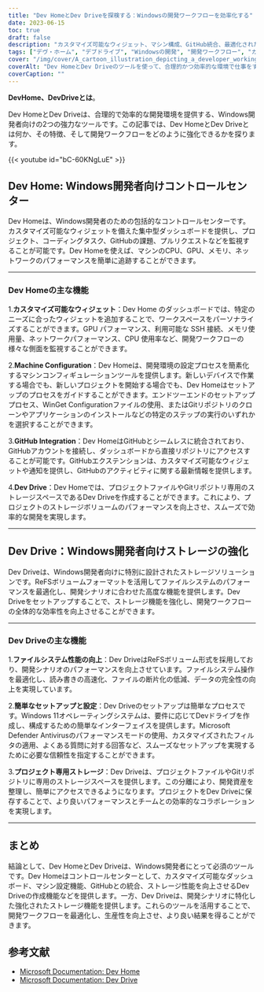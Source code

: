 ```yaml
---
title: "Dev HomeとDev Driveを探検する：Windowsの開発ワークフローを効率化する"
date: 2023-06-15
toc: true
draft: false
description: "カスタマイズ可能なウィジェット、マシン構成、GitHub統合、最適化されたストレージにより、Dev HomeとDev DriveがWindows開発ワークフローをどのように強化するか、ご覧ください。"
tags: ["デヴ・ホーム", "デブドライブ", "Windowsの開発", "開発ワークフロー", "カスタマイズ可能なウィジェット", "機械構成", "GitHubとの連携", "最適化された記憶装置", "Windowsデベロッパー", "合理的なワークフロー", "コード管理", "プロジェクトモニタリング", "ストレージ最適化", "開発ツール", "開発者生産性", "ウィンドウズ環境", "ReFSボリュームフォーマット", "パフォーマンス最適化", "ファイルシステムの性能", "GitHubリポジトリー", "ストレージソリューション", "ウィンドウズ11", "記憶管理", "効率的なコラボレーション", "開発資産", "生産性ツール", "Windows Dev Docs", "開発効率", "ワークフローの最適化", "Windowsの開発環境"]
cover: "/img/cover/A_cartoon_illustration_depicting_a_developer_working.png"
coverAlt: "Dev HomeとDev Driveのツールを使って、合理的かつ効率的な環境で仕事をする開発者を描いた漫画イラストです。"
coverCaption: ""
---
```


**DevHome、DevDriveとは**。

Dev HomeとDev Driveは、合理的で効率的な開発環境を提供する、Windows開発者向けの2つの強力なツールです。この記事では、Dev HomeとDev Driveとは何か、その特徴、そして開発ワークフローをどのように強化できるかを探ります。

{{< youtube id="bC-60KNgLuE" >}}

## Dev Home: Windows開発者向けコントロールセンター

Dev Homeは、Windows開発者のための包括的なコントロールセンターです。カスタマイズ可能なウィジェットを備えた集中型ダッシュボードを提供し、プロジェクト、コーディングタスク、GitHubの課題、プルリクエストなどを監視することが可能です。Dev Homeを使えば、マシンのCPU、GPU、メモリ、ネットワークのパフォーマンスを簡単に追跡することができます。

______

### Dev Homeの主な機能

1.**カスタマイズ可能なウィジェット**：Dev Home のダッシュボードでは、特定のニーズに合ったウィジェットを追加することで、ワークスペースをパーソナライズすることができます。GPU パフォーマンス、利用可能な SSH 接続、メモリ使用量、ネットワークパフォーマンス、CPU 使用率など、開発ワークフローの様々な側面を監視することができます。

2.**Machine Configuration**：Dev Homeは、開発環境の設定プロセスを簡素化するマシンコンフィギュレーションツールを提供します。新しいデバイスで作業する場合でも、新しいプロジェクトを開始する場合でも、Dev Homeはセットアップのプロセスをガイドすることができます。エンドツーエンドのセットアッププロセス、WinGet Configurationファイルの使用、またはGitリポジトリのクローンやアプリケーションのインストールなどの特定のステップの実行のいずれかを選択することができます。

3.**GitHub Integration**：Dev HomeはGitHubとシームレスに統合されており、GitHubアカウントを接続し、ダッシュボードから直接リポジトリにアクセスすることが可能です。GitHubエクステンションは、カスタマイズ可能なウィジェットや通知を提供し、GitHubのアクティビティに関する最新情報を提供します。

4.**Dev Drive**：Dev Homeでは、プロジェクトファイルやGitリポジトリ専用のストレージスペースであるDev Driveを作成することができます。これにより、プロジェクトのストレージボリュームのパフォーマンスを向上させ、スムーズで効率的な開発を実現します。

______

## Dev Drive：Windows開発者向けストレージの強化

Dev Driveは、Windows開発者向けに特別に設計されたストレージソリューションです。ReFSボリュームフォーマットを活用してファイルシステムのパフォーマンスを最適化し、開発シナリオに合わせた高度な機能を提供します。Dev Driveをセットアップすることで、ストレージ機能を強化し、開発ワークフローの全体的な効率性を向上させることができます。

______

### Dev Driveの主な機能

1.**ファイルシステム性能の向上**：Dev DriveはReFSボリューム形式を採用しており、開発シナリオのパフォーマンスを向上させています。ファイルシステム操作を最適化し、読み書きの高速化、ファイルの断片化の低減、データの完全性の向上を実現しています。

2.**簡単なセットアップと設定**：Dev Driveのセットアップは簡単なプロセスです。Windows 11オペレーティングシステムは、要件に応じてDevドライブを作成し、構成するための簡単なインターフェイスを提供します。Microsoft Defender Antivirusのパフォーマンスモードの使用、カスタマイズされたフィルタの適用、よくある質問に対する回答など、スムーズなセットアップを実現するために必要な信頼性を指定することができます。

3.**プロジェクト専用ストレージ**：Dev Driveは、プロジェクトファイルやGitリポジトリに専用のストレージスペースを提供します。この分離により、開発資産を整理し、簡単にアクセスできるようになります。プロジェクトをDev Driveに保存することで、より良いパフォーマンスとチームとの効率的なコラボレーションを実現します。

______

## まとめ

結論として、Dev HomeとDev Driveは、Windows開発者にとって必須のツールです。Dev Homeはコントロールセンターとして、カスタマイズ可能なダッシュボード、マシン設定機能、GitHubとの統合、ストレージ性能を向上させるDev Driveの作成機能などを提供します。一方、Dev Driveは、開発シナリオに特化した強化されたストレージ機能を提供します。これらのツールを活用することで、開発ワークフローを最適化し、生産性を向上させ、より良い結果を得ることができます。

## 参考文献
- [Microsoft Documentation: Dev Home](https://learn.microsoft.com/en-us/windows/dev-home/?WT.mc_id=windows-c9-niner)
- [Microsoft Documentation: Dev Drive](https://learn.microsoft.com/en-us/windows/dev-drive/?WT.mc_id=windows-c9-niner)
